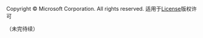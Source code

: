 Copyright © Microsoft Corporation. All rights reserved.
  适用于[License](https://github.com/Microsoft/ai-edu/blob/master/LICENSE.md)版权许可
  
（未完待续）